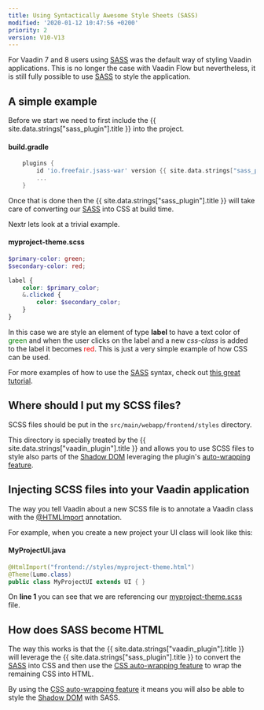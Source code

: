 ```yaml
---
title: Using Syntactically Awesome Style Sheets (SASS)
modified: '2020-01-12 10:47:56 +0200'
priority: 2
version: V10-V13
---
```


For Vaadin 7 and 8 users using [SASS](https://sass-lang.com) was the default way of styling Vaadin applications. This is no longer the case with Vaadin Flow but nevertheless, it is still fully possible to use [SASS](https://sass-lang.com) to style the application.

## A simple example

Before we start we need to first include the {{ site.data.strings["sass_plugin"].title }} into the project.

#### build.gradle
```groovy
    plugins {
        id 'io.freefair.jsass-war' version {{ site.data.strings["sass_plugin"].version }}
        ...
    }
```

Once that is done then the {{ site.data.strings["sass_plugin"].title }} will take care of converting our [SASS](https://sass-lang.com) into CSS at build time.

Nextr lets look at a trivial example.

#### myproject-theme.scss
```scss
$primary-color: green;
$secondary-color: red;

label { 
    color: $primary_color;
    &.clicked { 
        color: $secondary_color; 
    } 
}
```

In this case we are style an element of type **label** to have a text color of <span style="color:green">green</span> and 
when the user clicks on the label and a new *css-class* is added to the label it becomes <span style="color:red">red</span>. This is just a very simple example of how CSS can be used.

For more examples of how to use the [SASS](https://sass-lang.com) syntax, check out [this great tutorial](https://sass-lang.com/guide).

## Where should I put my SCSS files?

SCSS files should be put in the ``src/main/webapp/frontend/styles`` directory. 

This directory is specially treated by the {{ site.data.strings["vaadin_plugin"].title }} and allows you to use SCSS files to style also parts of the [Shadow DOM](https://developers.google.com/web/fundamentals/web-components/shadowdom) leveraging the plugin's [auto-wrapping feature](#supporting-styling-shadow-dom-with-css-auto-wrapping). 

## Injecting SCSS files into your Vaadin application

The way you tell Vaadin about a new SCSS file is to annotate a Vaadin class with the [@HTMLImport](https://vaadin.com/api/platform/com/vaadin/flow/component/dependency/HtmlImport.html) annotation.

For example, when you create a new project your UI class will look like this:

#### MyProjectUI.java
```java
@HtmlImport("frontend://styles/myproject-theme.html")
@Theme(Lumo.class)
public class MyProjectUI extends UI { }
```

On **line 1** you can see that we are referencing our [myproject-theme.scss](#myprojectthemecss) file. 

## How does SASS become HTML

The way this works is that the {{ site.data.strings["vaadin_plugin"].title }} will leverage the  {{ site.data.strings["sass_plugin"].title }} to convert the 
[SASS](https://sass-lang.com) into CSS and then use the [CSS auto-wrapping feature](css.html#supporting-styling-shadow-dom-with-css-auto-wrapping) to wrap the remaining CSS into HTML.

By using the [CSS auto-wrapping feature](css.html#supporting-styling-shadow-dom-with-css-auto-wrapping) it means you will also be able to style the [Shadow DOM](https://developers.google.com/web/fundamentals/web-components/shadowdom) with SASS.

